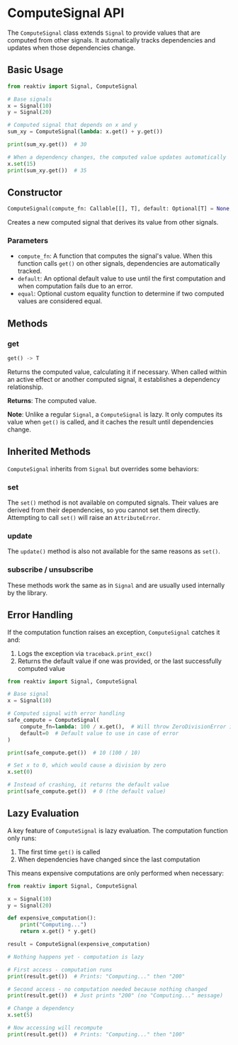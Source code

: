 # ComputeSignal API

The `ComputeSignal` class extends `Signal` to provide values that are computed from other signals. It automatically tracks dependencies and updates when those dependencies change.

## Basic Usage

```python
from reaktiv import Signal, ComputeSignal

# Base signals
x = Signal(10)
y = Signal(20)

# Computed signal that depends on x and y
sum_xy = ComputeSignal(lambda: x.get() + y.get())

print(sum_xy.get())  # 30

# When a dependency changes, the computed value updates automatically
x.set(15)
print(sum_xy.get())  # 35
```

## Constructor

```python
ComputeSignal(compute_fn: Callable[[], T], default: Optional[T] = None, *, equal: Optional[Callable[[T, T], bool]] = None)
```

Creates a new computed signal that derives its value from other signals.

### Parameters

- `compute_fn`: A function that computes the signal's value. When this function calls `get()` on other signals, dependencies are automatically tracked.
- `default`: An optional default value to use until the first computation and when computation fails due to an error.
- `equal`: Optional custom equality function to determine if two computed values are considered equal.

## Methods

### get

```python
get() -> T
```

Returns the computed value, calculating it if necessary. When called within an active effect or another computed signal, it establishes a dependency relationship.

**Returns**: The computed value.

**Note**: Unlike a regular `Signal`, a `ComputeSignal` is lazy. It only computes its value when `get()` is called, and it caches the result until dependencies change.

## Inherited Methods

`ComputeSignal` inherits from `Signal` but overrides some behaviors:

### set

The `set()` method is not available on computed signals. Their values are derived from their dependencies, so you cannot set them directly. Attempting to call `set()` will raise an `AttributeError`.

### update

The `update()` method is also not available for the same reasons as `set()`.

### subscribe / unsubscribe

These methods work the same as in `Signal` and are usually used internally by the library.

## Error Handling

If the computation function raises an exception, `ComputeSignal` catches it and:

1. Logs the exception via `traceback.print_exc()`
2. Returns the default value if one was provided, or the last successfully computed value

```python
from reaktiv import Signal, ComputeSignal

# Base signal
x = Signal(10)

# Computed signal with error handling
safe_compute = ComputeSignal(
    compute_fn=lambda: 100 / x.get(),  # Will throw ZeroDivisionError if x is 0
    default=0  # Default value to use in case of error
)

print(safe_compute.get())  # 10 (100 / 10)

# Set x to 0, which would cause a division by zero
x.set(0)

# Instead of crashing, it returns the default value
print(safe_compute.get())  # 0 (the default value)
```

## Lazy Evaluation

A key feature of `ComputeSignal` is lazy evaluation. The computation function only runs:

1. The first time `get()` is called
2. When dependencies have changed since the last computation

This means expensive computations are only performed when necessary:

```python
from reaktiv import Signal, ComputeSignal

x = Signal(10)
y = Signal(20)

def expensive_computation():
    print("Computing...")
    return x.get() * y.get()

result = ComputeSignal(expensive_computation)

# Nothing happens yet - computation is lazy

# First access - computation runs
print(result.get())  # Prints: "Computing..." then "200"

# Second access - no computation needed because nothing changed
print(result.get())  # Just prints "200" (no "Computing..." message)

# Change a dependency
x.set(5)

# Now accessing will recompute
print(result.get())  # Prints: "Computing..." then "100"
```